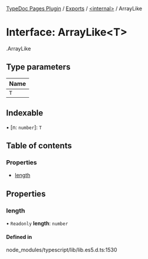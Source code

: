 [TypeDoc Pages Plugin](../README.md) / [Exports](../modules.md) / [<internal\>](../modules/internal_.md) / ArrayLike

# Interface: ArrayLike<T\>

[<internal>](../modules/internal_.md).ArrayLike

## Type parameters

| Name |
| :------ |
| `T` |

## Indexable

▪ [n: `number`]: `T`

## Table of contents

### Properties

- [length](internal_.ArrayLike.md#length)

## Properties

### length

• `Readonly` **length**: `number`

#### Defined in

node_modules/typescript/lib/lib.es5.d.ts:1530
